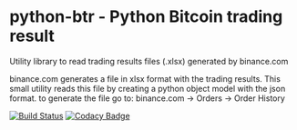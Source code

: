 # python-btr - Python Bitcoin trading result

Utility library to read trading results files (.xlsx) generated by binance.com

binance.com generates a file in xlsx format with the trading results.
This small utility reads this file by creating a python object model with the json format.
to generate the file go to: binance.com -> Orders -> Order History

[![Build Status](https://travis-ci.org/juniorcarvalho/python-btr.svg?branch=master)](https://travis-ci.org/juniorcarvalho/python-btr)
[![Codacy Badge](https://api.codacy.com/project/badge/Grade/287c3540f2354ac89a5176259c7539bd)](https://www.codacy.com/app/juniorcarvalho/python-btr?utm_source=github.com&amp;utm_medium=referral&amp;utm_content=juniorcarvalho/python-btr&amp;utm_campaign=Badge_Grade)
